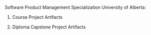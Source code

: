 Software Product Management Specialization University of Alberta:

1. Course Project Artifacts

2. Diploma Capstone Project Artifacts
